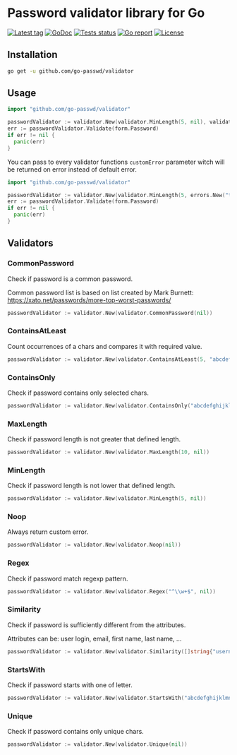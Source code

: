 # Password validator library for Go

[![Latest tag](https://img.shields.io/github/tag/go-passwd/validator.svg)](https://github.com/go-passwd/validator/tags)
[![GoDoc](https://godoc.org/github.com/go-passwd/validator?status.svg)](https://pkg.go.dev/github.com/go-passwd/validator)
[![Tests status](https://github.com/go-passwd/validator/actions/workflows/test.yml/badge.svg)](https://github.com/go-passwd/validator/actions/workflows/test.yml)
[![Go report](https://goreportcard.com/badge/github.com/go-passwd/validator)](https://goreportcard.com/report/github.com/go-passwd/validator)
[![License](https://img.shields.io/github/license/go-passwd/validator)](./LICENSE)

## Installation

~~~sh
go get -u github.com/go-passwd/validator
~~~

## Usage

~~~go
import "github.com/go-passwd/validator"

passwordValidator := validator.New(validator.MinLength(5, nil), validator.MaxLength(10, nil))
err := passwordValidator.Validate(form.Password)
if err != nil {
  panic(err)
}
~~~

You can pass to every validator functions ``customError`` parameter witch will be returned on error instead of default error.

~~~go
import "github.com/go-passwd/validator"

passwordValidator := validator.New(validator.MinLength(5, errors.New("too short")), validator.MaxLength(10, errors.New("too long")))
err := passwordValidator.Validate(form.Password)
if err != nil {
  panic(err)
}
~~~

## Validators

### CommonPassword

Check if password is a common password.

Common password list is based on list created by Mark Burnett: https://xato.net/passwords/more-top-worst-passwords/

~~~go
passwordValidator := validator.New(validator.CommonPassword(nil))
~~~

### ContainsAtLeast

Count occurrences of a chars and compares it with required value.

~~~go
passwordValidator := validator.New(validator.ContainsAtLeast(5, "abcdefghijklmnopqrstuvwxyz", nil))
~~~

### ContainsOnly

Check if password contains only selected chars.

~~~go
passwordValidator := validator.New(validator.ContainsOnly("abcdefghijklmnopqrstuvwxyz", nil))
~~~

### MaxLength

Check if password length is not greater that defined length.

~~~go
passwordValidator := validator.New(validator.MaxLength(10, nil))
~~~

### MinLength

Check if password length is not lower that defined length.

~~~go
passwordValidator := validator.New(validator.MinLength(5, nil))
~~~

### Noop

Always return custom error.

~~~go
passwordValidator := validator.New(validator.Noop(nil))
~~~

### Regex

Check if password match regexp pattern.

~~~go
passwordValidator := validator.New(validator.Regex("^\\w+$", nil))
~~~

### Similarity

Check if password is sufficiently different from the attributes.

Attributes can be: user login, email, first name, last name, …

~~~go
passwordValidator := validator.New(validator.Similarity([]string{"username", "username@example.com"}, nil, nil))
~~~

### StartsWith

Check if password starts with one of letter.

~~~go
passwordValidator := validator.New(validator.StartsWith("abcdefghijklmnopqrstuvwxyz", nil))
~~~

### Unique

Check if password contains only unique chars.

~~~go
passwordValidator := validator.New(validator.Unique(nil))
~~~
